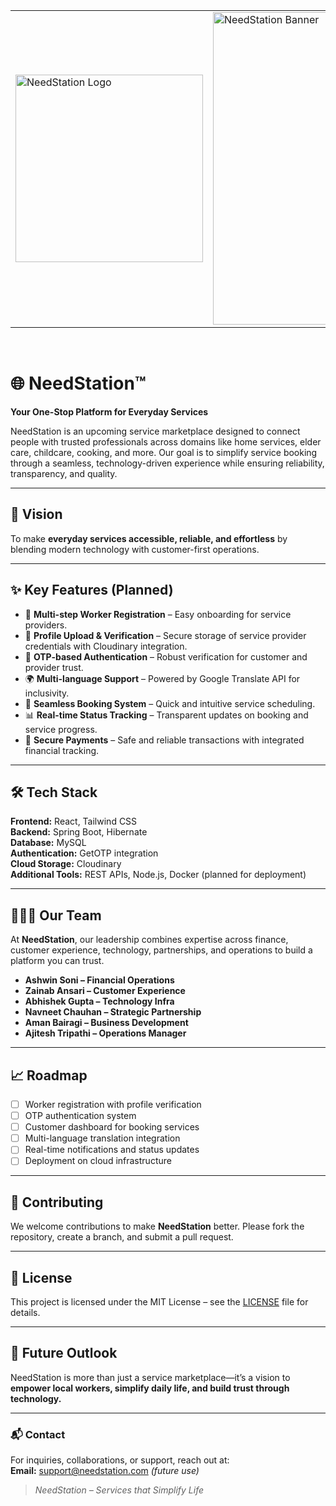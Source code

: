 <table>
  <tr>
    <td>
      <img width="300" alt="NeedStation Logo" src="https://github.com/user-attachments/assets/7486f675-9627-47cc-8c49-854f9f0f116d">
    </td>
    <td>
      <img width="500" alt="NeedStation Banner" src="https://github.com/user-attachments/assets/3b88f5a8-cc1f-4bc5-bc88-8b81b71007f6">
    </td>
  </tr>
</table>



<br/>

# 🌐 NeedStation™

**Your One-Stop Platform for Everyday Services**  

NeedStation is an upcoming service marketplace designed to connect people with trusted professionals across domains like home services, elder care, childcare, cooking, and more. Our goal is to simplify service booking through a seamless, technology-driven experience while ensuring reliability, transparency, and quality.  

---

## 🚀 Vision  
To make **everyday services accessible, reliable, and effortless** by blending modern technology with customer-first operations.  

---

## ✨ Key Features (Planned)  
- 🧾 **Multi-step Worker Registration** – Easy onboarding for service providers.  
- 📸 **Profile Upload & Verification** – Secure storage of service provider credentials with Cloudinary integration.  
- 🔑 **OTP-based Authentication** – Robust verification for customer and provider trust.  
- 🌍 **Multi-language Support** – Powered by Google Translate API for inclusivity.  
- 📅 **Seamless Booking System** – Quick and intuitive service scheduling.  
- 📊 **Real-time Status Tracking** – Transparent updates on booking and service progress.  
- 🔐 **Secure Payments** – Safe and reliable transactions with integrated financial tracking.  

---

## 🛠️ Tech Stack  
**Frontend:** React, Tailwind CSS  
**Backend:** Spring Boot, Hibernate  
**Database:** MySQL  
**Authentication:** GetOTP integration  
**Cloud Storage:** Cloudinary  
**Additional Tools:** REST APIs, Node.js, Docker (planned for deployment)  

---

## 👨‍👩‍👧 Our Team  
At **NeedStation**, our leadership combines expertise across finance, customer experience, technology, partnerships, and operations to build a platform you can trust.  

- **Ashwin Soni – Financial Operations**  
- **Zainab Ansari – Customer Experience**  
- **Abhishek Gupta – Technology Infra**  
- **Navneet Chauhan – Strategic Partnership**  
- **Aman Bairagi – Business Development**  
- **Ajitesh Tripathi – Operations Manager**  

---

## 📈 Roadmap  
- [ ] Worker registration with profile verification  
- [ ] OTP authentication system  
- [ ] Customer dashboard for booking services  
- [ ] Multi-language translation integration  
- [ ] Real-time notifications and status updates  
- [ ] Deployment on cloud infrastructure  

---

## 🤝 Contributing  
We welcome contributions to make **NeedStation** better. Please fork the repository, create a branch, and submit a pull request.  

---

## 📜 License  
This project is licensed under the MIT License – see the [LICENSE](LICENSE) file for details.  

---

## 🌟 Future Outlook  
NeedStation is more than just a service marketplace—it’s a vision to **empower local workers, simplify daily life, and build trust through technology.**  

---

### 📬 Contact  
For inquiries, collaborations, or support, reach out at:  
**Email:** support@needstation.com *(future use)*  

> *NeedStation – Services that Simplify Life*  
